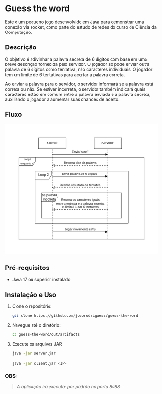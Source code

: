 # Guess the word

Este é um pequeno jogo desenvolvido em Java para demonstrar uma conexão via socket, como parte do estudo de redes do curso de Ciência da Computação.

## Descrição

O objetivo é adivinhar a palavra secreta de 6 dígitos com base em uma breve descrição fornecida pelo servidor. O jogador só pode enviar outra palavra de 6 dígitos como tentativa, não caracteres individuais. O jogador tem um limite de 6 tentativas para acertar a palavra correta.

Ao enviar a palavra para o servidor, o servidor informará se a palavra está correta ou não. Se estiver incorreta, o servidor também indicará quais caracteres estão em comum entre a palavra enviada e a palavra secreta, auxiliando o jogador a aumentar suas chances de acerto.

## Fluxo

![](./imgs/guess-the-word.png)

## Pré-requisitos

- Java 17 ou superior instalado

## Instalação e Uso

1. Clone o repositório:

   ```bash
   git clone https://github.com/joaorodriguesz/guess-the-word
   ```

2. Navegue até o diretório:

   ```bash
   cd guess-the-word/out/artifacts
   ```

4. Execute os arquivos JAR 

   ```bash
   java -jar server.jar
   
   java -jar client.jar <IP>
   ```

### OBS:

> *A aplicação ira executar por padrão na porta 8088*

